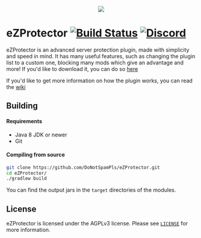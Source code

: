 <p align="center"><img src="https://owo.whats-th.is/b120fb.png"></p>

# eZProtector [![Build Status](https://github.com/DoNotSpamPls/eZProtector/workflows/Java%20CI/badge.svg)](https://github.com/DoNotSpamPls/eZProtector/actions) [![Discord](https://img.shields.io/discord/390942438061113344.svg)](https://discord.gg/UGhVcBB)

eZProtector is an advanced server protection plugin, made with simplicity and speed in mind. It has many useful features, such as changing the plugin list to a custom one, blocking many mods which give an advantage and more! If you'd like to download it, you can do so [here](https://papermc.io/forums/t/1-12-2-1-14-x-ezprotector/1361)

If you'd like to get more information on how the plugin works, you can read the [wiki](https://github.com/DoNotSpamPls/eZProtector/wiki)

## Building

#### Requirements
* Java 8 JDK or newer
* Git

#### Compiling from source
```sh
git clone https://github.com/DoNotSpamPls/eZProtector.git
cd eZProtector/
./gradlew build
```

You can find the output jars in the `target` directories of the modules.

## License
eZProtector is licensed under the AGPLv3 license. Please see [`LICENSE`](https://github.com/DoNotSpamPls/eZProtector/blob/master/LICENSE) for more information.
